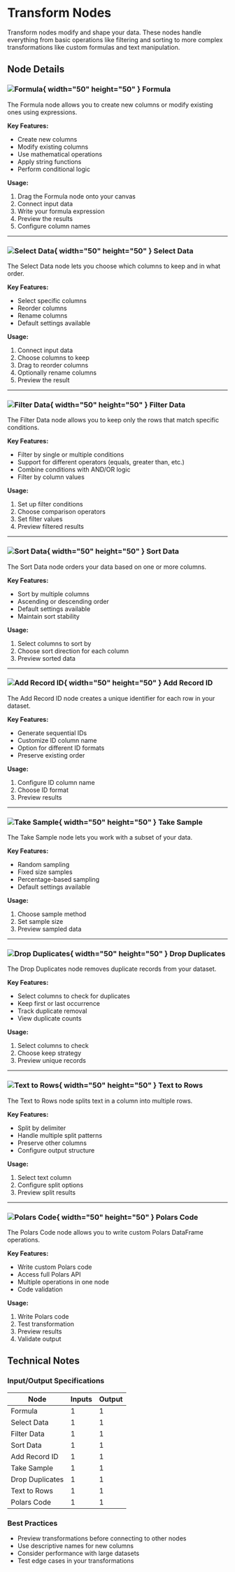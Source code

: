 # Transform Nodes

Transform nodes modify and shape your data. These nodes handle everything from basic operations like filtering and sorting to more complex transformations like custom formulas and text manipulation.

## Node Details

### ![Formula](../assets/images/nodes/formula.png){ width="50" height="50" } Formula

The Formula node allows you to create new columns or modify existing ones using expressions.

**Key Features:**
- Create new columns
- Modify existing columns
- Use mathematical operations
- Apply string functions
- Perform conditional logic

**Usage:**
1. Drag the Formula node onto your canvas
2. Connect input data
3. Write your formula expression
4. Preview the results
5. Configure column names

---

### ![Select Data](../assets/images/nodes/select.png){ width="50" height="50" } Select Data

The Select Data node lets you choose which columns to keep and in what order.

**Key Features:**
- Select specific columns
- Reorder columns
- Rename columns
- Default settings available

**Usage:**
1. Connect input data
2. Choose columns to keep
3. Drag to reorder columns
4. Optionally rename columns
5. Preview the result

---

### ![Filter Data](../assets/images/nodes/filter.png){ width="50" height="50" } Filter Data

The Filter Data node allows you to keep only the rows that match specific conditions.

**Key Features:**
- Filter by single or multiple conditions
- Support for different operators (equals, greater than, etc.)
- Combine conditions with AND/OR logic
- Filter by column values

**Usage:**
1. Set up filter conditions
2. Choose comparison operators
3. Set filter values
4. Preview filtered results

---

### ![Sort Data](../assets/images/nodes/sort.png){ width="50" height="50" } Sort Data

The Sort Data node orders your data based on one or more columns.

**Key Features:**
- Sort by multiple columns
- Ascending or descending order
- Default settings available
- Maintain sort stability

**Usage:**
1. Select columns to sort by
2. Choose sort direction for each column
3. Preview sorted data

---

### ![Add Record ID](../assets/images/nodes/record_id.png){ width="50" height="50" } Add Record ID

The Add Record ID node creates a unique identifier for each row in your dataset.

**Key Features:**
- Generate sequential IDs
- Customize ID column name
- Option for different ID formats
- Preserve existing order

**Usage:**
1. Configure ID column name
2. Choose ID format
3. Preview results

---

### ![Take Sample](../assets/images/nodes/sample.png){ width="50" height="50" } Take Sample

The Take Sample node lets you work with a subset of your data.

**Key Features:**
- Random sampling
- Fixed size samples
- Percentage-based sampling
- Default settings available

**Usage:**
1. Choose sample method
2. Set sample size
3. Preview sampled data

---

### ![Drop Duplicates](../assets/images/nodes/unique.png){ width="50" height="50" } Drop Duplicates

The Drop Duplicates node removes duplicate records from your dataset.

**Key Features:**
- Select columns to check for duplicates
- Keep first or last occurrence
- Track duplicate removal
- View duplicate counts

**Usage:**
1. Select columns to check
2. Choose keep strategy
3. Preview unique records

---

### ![Text to Rows](../assets/images/nodes/text_to_rows.png){ width="50" height="50" } Text to Rows

The Text to Rows node splits text in a column into multiple rows.

**Key Features:**
- Split by delimiter
- Handle multiple split patterns
- Preserve other columns
- Configure output structure

**Usage:**
1. Select text column
2. Configure split options
3. Preview split results

---

### ![Polars Code](../assets/images/nodes/polars_code.png){ width="50" height="50" } Polars Code

The Polars Code node allows you to write custom Polars DataFrame operations.

**Key Features:**
- Write custom Polars code
- Access full Polars API
- Multiple operations in one node
- Code validation

**Usage:**
1. Write Polars code
2. Test transformation
3. Preview results
4. Validate output

## Technical Notes

### Input/Output Specifications
| Node | Inputs | Output |
|------|--------|---------|
| Formula | 1 | 1 |
| Select Data | 1 | 1 |
| Filter Data | 1 | 1 |
| Sort Data | 1 | 1 |
| Add Record ID | 1 | 1 |
| Take Sample | 1 | 1 |
| Drop Duplicates | 1 | 1 |
| Text to Rows | 1 | 1 |
| Polars Code | 1 | 1 |

### Best Practices
- Preview transformations before connecting to other nodes
- Use descriptive names for new columns
- Consider performance with large datasets
- Test edge cases in your transformations